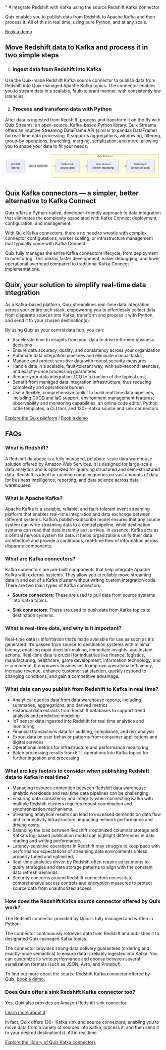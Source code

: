 <!--- BEGIN MARKDOWN --->
"
                # Integrate Redshift with Kafka using the source Redshift Kafka connector

Quix enables you to publish data from Redshift to Apache Kafka and then process it. All of this in real time, using pure Python, and at any scale. 

[Book a demo](https://share.hsforms.com/1iW0TmZzKQMChk0lxd_tGiw4yjw2)

## Move Redshift data to Kafka and process it in two simple steps

1. ### Ingest data from Redshift into Kafka

Use the Quix-made Redshift Kafka source connector to publish data from Redshift into Quix-managed Apache Kafka topics. The connector enables you to stream data in a scalable, fault-tolerant manner, with consistently low latencies. 

2. ### Process and transform data with Python

After data is ingested from Redshift, process and transform it on the fly with Quix Streams, an open-source, Kafka-based Python library. Quix Streams offers an intuitive Streaming DataFrame API (similar to pandas DataFrame) for real-time data processing. It supports aggregations, windowing, filtering, group-by operations, branching, merging, serialization, and more, allowing you to shape your data to fit your needs.

![Diagram](images/Redshift-source_diagram_1.png)

## Quix Kafka connectors — a simpler, better alternative to Kafka Connect

Quix offers a Python-native, developer-friendly approach to data integration that eliminates the complexity associated with Kafka Connect deployment, configuration, and management. 

With Quix Kafka connectors, there's no need to wrestle with complex connector configurations, worker scaling, or infrastructure management that typically come with Kafka Connect.

Quix fully manages the entire Kafka connectors lifecycle, from deployment to monitoring. This means faster development, easier debugging, and lower operational overhead compared to traditional Kafka Connect implementations.

## Quix, your solution to simplify real-time data integration

As a Kafka-based platform, Quix streamlines real-time data integration across your entire tech stack, empowering you to effortlessly collect data from disparate sources into Kafka, transform and process it with Python, and send it to your chosen destination(s).

By using Quix as your central data hub, you can:

* Accelerate time to insights from your data to drive informed business decisions  
* Ensure data accuracy, quality, and consistency across your organization  
* Automate data integration pipelines and eliminate manual tasks  
* Manage and protect sensitive data with robust security measures  
* Handle data in a scalable, fault-tolerant way, with sub-second latencies, and exactly-once processing guarantees  
* Reduce your data integration TCO to a fraction of the typical cost  
* Benefit from managed data integration infrastructure, thus reducing complexity and operational burden  
* Use a flexible, comprehensive toolkit to build real time data pipelines, including CI/CD and IaC support, environment management features, observability and monitoring capabilities, an online code editor, Python code templates, a CLI tool, and 130+ Kafka source and sink connectors

[Explore the Quix platform](https://portal.demo.quix.io/pipeline?workspace=demo-gametelemetrytemplate-prod)          |           [Book a demo](https://share.hsforms.com/1iW0TmZzKQMChk0lxd_tGiw4yjw2)

## FAQs

### What is Redshift?

A Redshift database is a fully managed, petabyte-scale data warehouse solution offered by Amazon Web Services. It is designed for large-scale data analytics and is optimized for querying structured and semi-structured data. Redshift is ideal for running complex queries on vast amounts of data for business intelligence, reporting, and data science across data warehouses.

### What is Apache Kafka?

Apache Kafka is a scalable, reliable, and fault-tolerant event streaming platform that enables real-time integration and data exchange between different systems. Kafka’s publish-subscribe model ensures that any source system can write streaming data to a central pipeline, while destination systems can read that data instantly as it arrives. In essence, Kafka acts as a central nervous system for data. It helps organizations unify their data architecture and provide a continuous, real-time flow of information across disparate components.

### What are Kafka connectors?

Kafka connectors are pre-built components that help integrate Apache Kafka with external systems. They allow you to reliably move streaming data in and out of a Kafka cluster without writing custom integration code. There are two main types of Kafka connectors:

* **Source connectors**: These are used to pull data from source systems into Kafka topics.

* **Sink connectors**: These are used to push data from Kafka topics to destination systems.

### What is real-time data, and why is it important?

Real-time data is information that’s made available for use as soon as it's generated. It’s passed from source to destination systems with minimal latency, enabling rapid decision-making, immediate insights, and instant actions. Real-time data is crucial for industries like finance, logistics, manufacturing, healthcare, game development, information technology, and e-commerce. It empowers businesses to improve operational efficiency, increase revenue, enhance customer satisfaction, quickly respond to changing conditions, and gain a competitive advantage.

### What data can you publish from Redshift to Kafka in real time?

* Analytical queries data from data warehouse reports, including summaries, aggregations, and derived metrics  
* Historical data extracts from Redshift databases to support trend analysis and predictive modeling  
* IoT sensor data ingested into Redshift for real time analytics and monitoring  
* Financial transactions data for auditing, compliance, and risk analysis  
* Export data on user behavior patterns from consumer applications and digital services  
* Operational metrics for infrastructure and performance monitoring  
* Batch processing results from ETL operations into Kafka topics for further ingestion and processing

### What are key factors to consider when publishing Redshift data to Kafka in real time?

* Managing resource contention between Redshift data warehouse analytic workloads and real time data pipelines can be challenging.  
* Ensuring data consistency and integrity when connecting Kafka with multiple Redshift clusters requires robust coordination and synchronization mechanisms.  
* Streaming analytical results can lead to increased demands on data flow and connectivity infrastructure, impacting network performance and driving costs.  
* Balancing the load between Redshift's optimized columnar storage and Kafka's log-based publication model can highlight differences in data reading and writing performance.  
* Latency-sensitive operations in Redshift may struggle to keep pace with performance expectations of streaming data environments unless properly tuned and optimized.  
* Real-time analytics driven by Redshift often require adjustments to query strategies and data storage patterns to align with the constant data refresh demands.  
* Security concerns around Redshift connectors necessitate comprehensive access controls and encryption measures to protect source data from unauthorized access.

### How does the Redshift Kafka source connector offered by Quix work?

The Redshift connector provided by Quix is fully managed and written in Python. 

The connector continuously retrieves data from Redshift and publishes it to designated Quix-managed Kafka topics.  

The connector provides strong data delivery guarantees (ordering and exactly-once semantics) to ensure data is reliably ingested into Kafka. You can customize its write performance and choose between several serialization formats (such as JSON, Avro, and Protobuf).  

To find out more about the source Redshift Kafka connector offered by Quix, [book a demo](https://share.hsforms.com/1iW0TmZzKQMChk0lxd_tGiw4yjw2).

### Does Quix offer a sink Redshift Kafka connector too?

Yes, Quix also provides an Amazon Redshift sink connector.

[Learn more about it](../../../sinks/coming-soon/Redshift-sink.md).

In fact, Quix offers 130+ Kafka sink and source connectors, enabling you to move data from a variety of sources into Kafka, process it, and then send it to your desired destination(s). All in real time.

[Explore the library of Quix Kafka connectors](https://quix.io/connectors)
<!--- END MARKDOWN --->